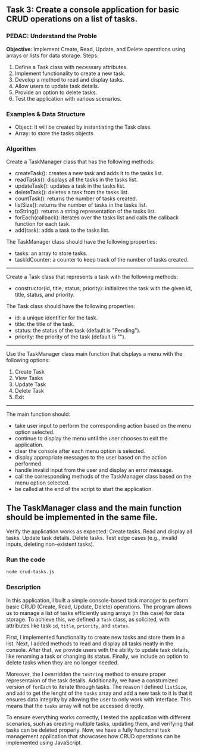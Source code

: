 ## Task 3: Create a console application for basic CRUD operations on a list of tasks.


### PEDAC: Understand the Proble
**Objective**: Implement Create, Read, Update, and
Delete operations using arrays or lists for data
storage.
Steps:
1. Define a Task class with necessary attributes.
2. Implement functionality to create a new task.
3. Develop a method to read and display tasks.
4. Allow users to update task details.
5. Provide an option to delete tasks.
6. Test the application with various scenarios.

### Examples & Data Structure
- Object: It will be created by instantiating the Task class.
- Array: to store the tasks objects



### Algorithm 

Create a TaskManager class that has the following methods:
- createTask(): creates a new task and adds it to the tasks list.
- readTasks(): displays all the tasks in the tasks list.
- updateTask(): updates a task in the tasks list.
- deleteTask(): deletes a task from the tasks list.
- countTask(): returns the number of tasks created.
- listSize(): returns the number of tasks in the tasks list.
- toString(): returns a string representation of the tasks list.
- forEach(callback): iterates over the tasks list and calls the callback function for each task.
- add(task): adds a task to the tasks list.

The TaskManager class should have the following properties:
- tasks: an array to store tasks.
- taskIdCounter: a counter to keep track of the number of tasks created.

---
Create a Task class that represents a task with the following methods:
- constructor(id, title, status, priority): initializes the task with the given id, title, status, and priority.

The Task class should have the following properties:
- id: a unique identifier for the task.
- title: the title of the task.
- status: the status of the task (default is "Pending").
- priority: the priority of the task (default is "").
---

Use the TaskManager class main function that displays a menu with the following options:
1. Create Task
2. View Tasks
3. Update Task
4. Delete Task
5. Exit
---
The main function should:
- take user input to perform the corresponding action based on the menu option selected.
- continue to display the menu until the user chooses to exit the application.
- clear the console after each menu option is selected.
- display appropriate messages to the user based on the action performed.
- handle invalid input from the user and display an error message.
- call the corresponding methods of the TaskManager class based on the menu option selected.
- be called at the end of the script to start the application.

The TaskManager class and the main function should be implemented in the same file.
---
Verify the application works as expected:
  Create tasks.
  Read and display all tasks.
  Update task details.
  Delete tasks.
  Test edge cases (e.g., invalid inputs, deleting non-existent tasks).

### Run the code
```bash
node crud-tasks.js
```
### Description
In this application, I built a simple console-based task manager to perform basic CRUD (Create, Read, Update, Delete) operations. The program allows us to manage a list of tasks efficiently using arrays (in this case) for data storage. To achieve this, we defined a `Task` class, as solicited, with attributes like task `id`, `title`, `priority`, and `status`.

First, I implemented functionality to create new tasks and store them in a list. Next, I added methods to read and display all tasks neatly in the console. After that, we provide users with the ability to update task details, like renaming a task or changing its status. Finally, we  include an option to delete tasks when they are no longer needed.

Moreover, the I overridden the `toString` method to ensure proper representaion of the task details. Additionally, we have a constumized version of `forEach` to iterate through tasks. The reason I defined `listSize`, and `add` to get the lenght of the `tasks` array and add a new task to it is that it ensures data integrity by allowing the user to only work with interface. This means that the `tasks` array will not be accessed directly. 

To ensure everything works correctly, I tested the application with different scenarios, such as creating multiple tasks, updating them, and verifying that tasks can be deleted properly. Now, we have a fully functional task management application that showcases how CRUD operations can be implemented using JavaScript.